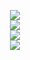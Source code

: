 
<p align="center">
<image src="https://i.imgur.com/RA7R9rm.png">
 <br>
 <image src="https://i.imgur.com/sHRG68s.gif">
  <br>
  <image src="https://i.pinimg.com/originals/2f/cd/a1/2fcda157d85d927be9f9a7a371426b40.gif">
  <br>
<image  src="https://64.media.tumblr.com/026620b7ce821a24a34367e804fe4d0f/718672654d67bb63-3a/s540x810/1f958f6249acecfbdef116d01889a70e92f30854.gifv">
  










<!--
**deathdelivery/deathdelivery** is a ✨ _special_ ✨ repository because its `README.md` (this file) appears on your GitHub profile.

Here are some ideas to get you started:

- 🔭 I’m currently working on ...
- 🌱 I’m currently learning ...
- 👯 I’m looking to collaborate on ...
- 🤔 I’m looking for help with ...
- 💬 Ask me about ...
- 📫 How to reach me: ...
- 😄 Pronouns: ...
- ⚡ Fun fact: ...
-->
